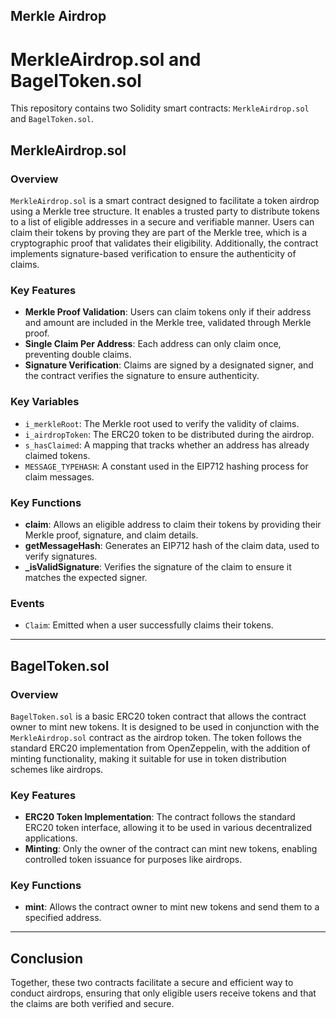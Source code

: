 ## Merkle Airdrop

# MerkleAirdrop.sol and BagelToken.sol

This repository contains two Solidity smart contracts: `MerkleAirdrop.sol` and `BagelToken.sol`.

## MerkleAirdrop.sol

### Overview

`MerkleAirdrop.sol` is a smart contract designed to facilitate a token airdrop using a Merkle tree structure. It enables a trusted party to distribute tokens to a list of eligible addresses in a secure and verifiable manner. Users can claim their tokens by proving they are part of the Merkle tree, which is a cryptographic proof that validates their eligibility. Additionally, the contract implements signature-based verification to ensure the authenticity of claims.

### Key Features

- **Merkle Proof Validation**: Users can claim tokens only if their address and amount are included in the Merkle tree, validated through Merkle proof.
- **Single Claim Per Address**: Each address can only claim once, preventing double claims.
- **Signature Verification**: Claims are signed by a designated signer, and the contract verifies the signature to ensure authenticity.

### Key Variables

- `i_merkleRoot`: The Merkle root used to verify the validity of claims.
- `i_airdropToken`: The ERC20 token to be distributed during the airdrop.
- `s_hasClaimed`: A mapping that tracks whether an address has already claimed tokens.
- `MESSAGE_TYPEHASH`: A constant used in the EIP712 hashing process for claim messages.

### Key Functions

- **claim**: Allows an eligible address to claim their tokens by providing their Merkle proof, signature, and claim details.
- **getMessageHash**: Generates an EIP712 hash of the claim data, used to verify signatures.
- **_isValidSignature**: Verifies the signature of the claim to ensure it matches the expected signer.

### Events

- `Claim`: Emitted when a user successfully claims their tokens.

---

## BagelToken.sol

### Overview

`BagelToken.sol` is a basic ERC20 token contract that allows the contract owner to mint new tokens. It is designed to be used in conjunction with the `MerkleAirdrop.sol` contract as the airdrop token. The token follows the standard ERC20 implementation from OpenZeppelin, with the addition of minting functionality, making it suitable for use in token distribution schemes like airdrops.

### Key Features

- **ERC20 Token Implementation**: The contract follows the standard ERC20 token interface, allowing it to be used in various decentralized applications.
- **Minting**: Only the owner of the contract can mint new tokens, enabling controlled token issuance for purposes like airdrops.

### Key Functions

- **mint**: Allows the contract owner to mint new tokens and send them to a specified address.

---

## Conclusion

Together, these two contracts facilitate a secure and efficient way to conduct airdrops, ensuring that only eligible users receive tokens and that the claims are both verified and secure.
